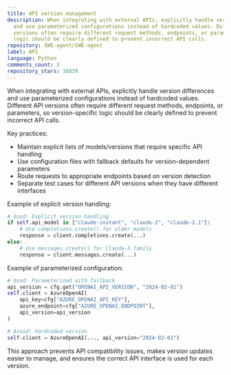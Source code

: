 ```yaml
---
title: API version management
description: When integrating with external APIs, explicitly handle version differences
  and use parameterized configurations instead of hardcoded values. Different API
  versions often require different request methods, endpoints, or parameters, so version-specific
  logic should be clearly defined to prevent incorrect API calls.
repository: SWE-agent/SWE-agent
label: API
language: Python
comments_count: 3
repository_stars: 16839
---
```


When integrating with external APIs, explicitly handle version differences and use parameterized configurations instead of hardcoded values. Different API versions often require different request methods, endpoints, or parameters, so version-specific logic should be clearly defined to prevent incorrect API calls.

Key practices:
- Maintain explicit lists of models/versions that require specific API handling
- Use configuration files with fallback defaults for version-dependent parameters  
- Route requests to appropriate endpoints based on version detection
- Separate test cases for different API versions when they have different interfaces

Example of explicit version handling:
```python
# Good: Explicit version handling
if self.api_model in ["claude-instant", "claude-2", "claude-2.1"]:
    # Use completions.create() for older models
    response = client.completions.create(...)
else:
    # Use messages.create() for Claude-3 family
    response = client.messages.create(...)
```

Example of parameterized configuration:
```python
# Good: Parameterized with fallback
api_version = cfg.get("OPENAI_API_VERSION", "2024-02-01")
self.client = AzureOpenAI(
    api_key=cfg["AZURE_OPENAI_API_KEY"], 
    azure_endpoint=cfg["AZURE_OPENAI_ENDPOINT"], 
    api_version=api_version
)

# Avoid: Hardcoded version
self.client = AzureOpenAI(..., api_version="2024-02-01")
```

This approach prevents API compatibility issues, makes version updates easier to manage, and ensures the correct API interface is used for each version.